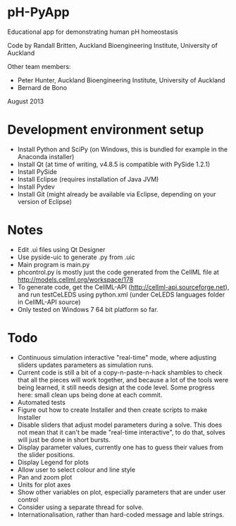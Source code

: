 pH-PyApp
========
Educational app for demonstrating human pH homeostasis

Code by Randall Britten, Auckland Bioengineering Institute, University of Auckland

Other team members:
* Peter Hunter, Auckland Bioengineering Institute, University of Auckland
* Bernard de Bono

August 2013

Development environment setup
=============================
* Install Python and SciPy (on Windows, this is bundled for example in the Anaconda installer)
* Install Qt (at time of writing, v4.8.5 is compatible with PySide 1.2.1) 
* Install PySide
* Install Eclipse (requires installation of Java JVM)
* Install Pydev
* Install Git (might already be available via Eclipse, depending on your version of Eclipse)

Notes
=====
* Edit .ui files using Qt Designer
* Use pyside-uic to generate .py from .uic
* Main program is main.py
* phcontrol.py is mostly just the code generated from the CellML file at http://models.cellml.org/workspace/178
* To generate code, get the CellML-API (http://cellml-api.sourceforge.net), and run testCeLEDS using python.xml (under CeLEDS languages folder in CellML-API source)
* Only tested on Windows 7 64 bit platform so far.

Todo
====
* Continuous simulation interactive "real-time" mode, where adjusting sliders updates parameters as simulation runs.
* Current code is still a bit of a copy-n-paste-n-hack shambles to check that all the pieces will work together, and because a lot of the tools were being learned, it still needs design at the code level.
  Some progress here: small clean ups being done at each commit.
* Automated tests
* Figure out how to create Installer and then create scripts to make Installer
* Disable sliders that adjust model parameters during a solve.  This does not mean that it can't be made "real-time interactive", to do that, solves will just be done in short bursts.
* Display parameter values, currently one has to guess their values from the slider positions.
* Display Legend for plots
* Allow user to select colour and line style
* Pan and zoom plot
* Units for plot axes
* Show other variables on plot, especially parameters that are under user control
* Consider using a separate thread for solve.
* Internationalisation, rather than hard-coded message and lable strings.


